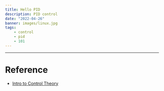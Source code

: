 ```yaml
---
title: Hello PID
description: PID control
date: "2022-04-26"
banner: images/linux.jpg
tags:
    - control
    - pid
    - 101
---
```



---

# Reference
- [Intro to Control Theory](https://blog.wesleyac.com/posts/intro-to-control-part-zero-whats-this)